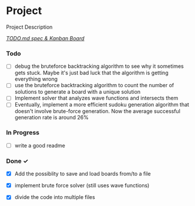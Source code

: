 # Project

Project Description

<em>[TODO.md spec & Kanban Board](https://bit.ly/3fCwKfM)</em>

### Todo

- [ ] debug the bruteforce backtracking algorithm to see why it sometimes gets stuck. Maybe it's just bad luck that the algorithm is getting everything wrong  
- [ ] use the bruteforce backtracking algorithm to count the number of solutions to generate a board with a unique solution  
- [ ] Implement solver that analyzes wave functions and intersects them  
- [ ] Eventually, implement a more efficient sudoku generation algorithm that doesn't involve brute-force generation. Now the average successful generation rate is around 26%  

### In Progress

- [ ] write a good readme  

### Done ✓

- [x] Add the possiblity to save and load boards from/to a file  
- [x] implement brute force solver (still uses wave functions)  
- [x] divide the code into multiple files  

